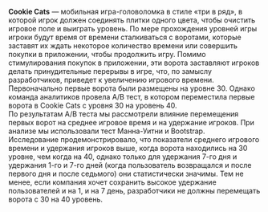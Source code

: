 __Cookie Cats__ — мобильная игра-головоломка в стиле «три в ряд», в которой игрок должен соединять плитки одного цвета, чтобы очистить игровое поле и выиграть уровень.  По мере прохождения уровней игры игроки будут время от времени сталкиваться с воротами, которые заставят их ждать некоторое количество времени или совершить покупки в приложении, чтобы продолжить игру. Помимо стимулирования покупок в приложении, эти ворота заставляют игроков делать принудительные перерывы в игре, что, по замыслу разработчиков, приведет к увеличению игрового времени.<br />
Первоначально первые ворота были размещены на уровне 30. Однако команда аналитиков провела A/B тест, в котором переместила первые ворота в Cookie Cats с уровня 30 на уровень 40. <br />
По результатам A/B теста мы рассмотрели влияние перемещения первых ворот на среднее игровое время и на удержание игроков. При анализе мы использовали тест Манна-Уитни и Bootstrap. <br />
Исследование продемонстрировало, что показатели среднего игрового времени и удержания игроков выше, когда ворота находились на 30 уровне, чем когда на 40, однако только для удержания 7-го дня и удержания 1-го и 7-го дней (когда пользователь возвращался и после первого дня и после седьмого) они статистически значимы. Тем не менее, если компания хочет сохранить высокое удержание пользователей и на 1, и на 7 день, разработчики не должны перемещать ворота с 30 на 40 уровень.
